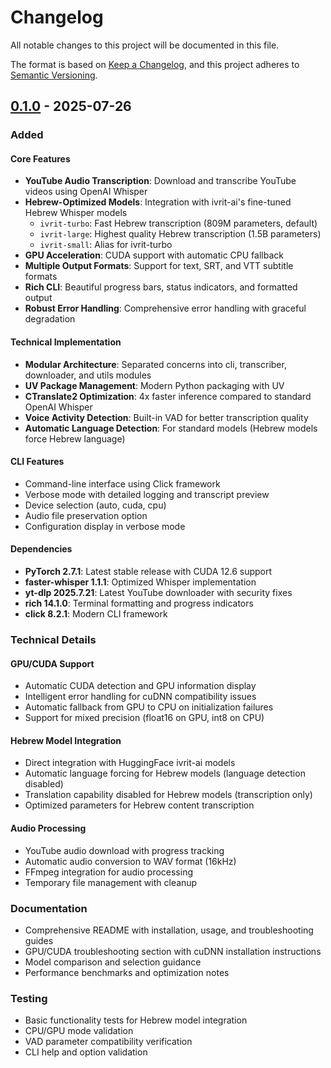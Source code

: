 # Changelog

All notable changes to this project will be documented in this file.

The format is based on [Keep a Changelog](https://keepachangelog.com/en/1.0.0/),
and this project adheres to [Semantic Versioning](https://semver.org/spec/v2.0.0.html).

## [0.1.0] - 2025-07-26

### Added

#### Core Features
- **YouTube Audio Transcription**: Download and transcribe YouTube videos using OpenAI Whisper
- **Hebrew-Optimized Models**: Integration with ivrit-ai's fine-tuned Hebrew Whisper models
  - `ivrit-turbo`: Fast Hebrew transcription (809M parameters, default)
  - `ivrit-large`: Highest quality Hebrew transcription (1.5B parameters)
  - `ivrit-small`: Alias for ivrit-turbo
- **GPU Acceleration**: CUDA support with automatic CPU fallback
- **Multiple Output Formats**: Support for text, SRT, and VTT subtitle formats
- **Rich CLI**: Beautiful progress bars, status indicators, and formatted output
- **Robust Error Handling**: Comprehensive error handling with graceful degradation

#### Technical Implementation
- **Modular Architecture**: Separated concerns into cli, transcriber, downloader, and utils modules
- **UV Package Management**: Modern Python packaging with UV
- **CTranslate2 Optimization**: 4x faster inference compared to standard OpenAI Whisper
- **Voice Activity Detection**: Built-in VAD for better transcription quality
- **Automatic Language Detection**: For standard models (Hebrew models force Hebrew language)

#### CLI Features
- Command-line interface using Click framework
- Verbose mode with detailed logging and transcript preview
- Device selection (auto, cuda, cpu)
- Audio file preservation option
- Configuration display in verbose mode

#### Dependencies
- **PyTorch 2.7.1**: Latest stable release with CUDA 12.6 support
- **faster-whisper 1.1.1**: Optimized Whisper implementation
- **yt-dlp 2025.7.21**: Latest YouTube downloader with security fixes
- **rich 14.1.0**: Terminal formatting and progress indicators
- **click 8.2.1**: Modern CLI framework

### Technical Details

#### GPU/CUDA Support
- Automatic CUDA detection and GPU information display
- Intelligent error handling for cuDNN compatibility issues
- Automatic fallback from GPU to CPU on initialization failures
- Support for mixed precision (float16 on GPU, int8 on CPU)

#### Hebrew Model Integration
- Direct integration with HuggingFace ivrit-ai models
- Automatic language forcing for Hebrew models (language detection disabled)
- Translation capability disabled for Hebrew models (transcription only)
- Optimized parameters for Hebrew content transcription

#### Audio Processing
- YouTube audio download with progress tracking
- Automatic audio conversion to WAV format (16kHz)
- FFmpeg integration for audio processing
- Temporary file management with cleanup

### Documentation
- Comprehensive README with installation, usage, and troubleshooting guides
- GPU/CUDA troubleshooting section with cuDNN installation instructions
- Model comparison and selection guidance
- Performance benchmarks and optimization notes

### Testing
- Basic functionality tests for Hebrew model integration
- CPU/GPU mode validation
- VAD parameter compatibility verification
- CLI help and option validation

[0.1.0]: https://github.com/username/whisper-transcriber/releases/tag/v0.1.0